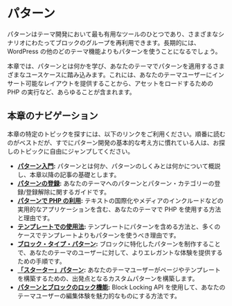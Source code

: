 <!-- 
# Patterns
 -->

# パターン

<!-- 
Patterns are one of the most useful tools for theme development, allowing you to reuse groups of blocks across a wide variety of scenarios. Over time, you will likely use patterns more than any other theme feature available in WordPress.
 -->

パターンはテーマ開発において最も有用なツールのひとつであり、さまざまなシナリオにわたってブロックのグループを再利用できます。長期的には、WordPress の他のどのテーマ機能よりもパターンを使うことになるでしょう。

<!-- 
In this chapter, you will learn what patterns are and dive into the various use cases where you will apply them in your themes. This will include everything from providing insertable layouts to your theme users to running PHP for loading assets and even more.
 -->

本章では、パターンとは何かを学び、あなたのテーマでパターンを適用するさまざまなユースケースに踏み込みます。これには、あなたのテーマユーザーにインサート可能なレイアウトを提供することから、アセットをロードするための PHP の実行など、あらゆることが含まれます。

<!-- 
## Navigating this chapter
 -->

## 本章のナビゲーション

<!-- 
Use the following links to locate a specific topic within this chapter. It’s best to read them in order, but if you are already familiar with the basic tenets of pattern development, feel free to jump to the topic that you’re looking for.
 -->

本章の特定のトピックを探すには、以下のリンクをご利用ください。順番に読むのがベストだが、すでにパターン開発の基本的な考え方に慣れている人は、お探しのトピックに自由にジャンプしてください。

<!-- 
*   [**Introduction to Patterns**](https://developer.wordpress.org/themes/patterns/introduction-to-patterns/)**:** Provides an overview of what patterns are and how they work, giving you a foundation for later articles in the chapter.
*   [**Registering Patterns**](https://developer.wordpress.org/themes/patterns/registering-patterns/)**:** A guide on registering/unregistering patterns and pattern categories for your theme.
*   [**Using PHP in Patterns**](https://developer.wordpress.org/themes/patterns/using-php-in-patterns/)**:** How and why to use PHP in your themes, including practical applications like internationalizing text and including media.
*   [**Usage in Templates**](https://developer.wordpress.org/themes/patterns/usage-in-templates/)**:** How to include patterns in templates and why you should use them over templates in many cases.
*   [**Block Type Patterns**](https://developer.wordpress.org/themes/patterns/block-type-patterns/)**:** A walkthrough of creating block-specific patterns that offer a more elegant experience for your theme users.
*   [**Starter Patterns**](https://developer.wordpress.org/themes/patterns/starter-patterns/)**:** Building custom patterns as starting points for creating starting points for your theme users to build their pages and templates.
*   [**Patterns and Block Locking**](https://developer.wordpress.org/themes/patterns/patterns-and-block-locking/)**:** How to use the Block Locking API to curate the editing experience for your theme users.
 -->

*   [**パターン入門**](https://developer.wordpress.org/themes/patterns/introduction-to-patterns/)**:** パターンとは何か、パターンのしくみとは何かについて概説し、本章以降の記事の基礎とします。
*   [**パターンの登録**](https://developer.wordpress.org/themes/patterns/registering-patterns/)**:** あなたのテーマへのパターンとパターン・カテゴリーの登録/登録解除に関するガイドです。
*   [**パターンで PHP の利用**](https://developer.wordpress.org/themes/patterns/using-php-in-patterns/)**:** テキストの国際化やメディアのインクルードなどの実用的なアプリケーションを含む、あなたのテーマで PHP を使用する方法と理由です。
*   [**テンプレートでの使用法**](https://developer.wordpress.org/themes/patterns/usage-in-templates/)**:** テンプレートにパターンを含める方法と、多くのケースでテンプレートよりもパターンを使うべき理由です。
*   [**ブロック・タイプ・パターン**](https://developer.wordpress.org/themes/patterns/block-type-patterns/)**:** ブロックに特化したパターンを制作することで、あなたのテーマのユーザーに対して、よりエレガントな体験を提供するための手順です。
*   [**「スターター」パターン**](https://developer.wordpress.org/themes/patterns/starter-patterns/)**:** あなたのテーマユーザーがページやテンプレートを構築するための、出発点となるカスタムパターンを構築します。
*   [**パターンとブロックのロック機能**](https://developer.wordpress.org/themes/patterns/patterns-and-block-locking/)**:** Block Locking API を使用して、あなたのテーマユーザーの編集体験を魅力的なものにする方法です。